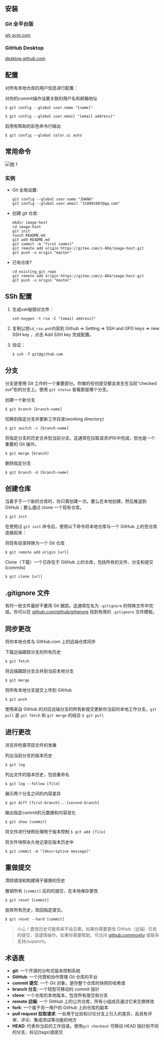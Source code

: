 ## 安装

### Git 全平台版

[git-scm.com](https://git-scm.com)

### GitHub Desktop

[desktop.github.com](https://desktop.github.com)

## 配置

对所有本地仓库的用户信息进行配置：

对你的commit操作设置关联的用户名和邮箱地址

`$ git config --global user.name "[name]"`

`$ git config --global user.email "[email address]"`

启用有帮助的彩色命令行输出

`$ git config --global color.ui auto`

## 常用命令

![图 1](https://cdn.jsdelivr.net/gh/Z-404/imageHost/2022/07/mdi_20220712_1657623199293.png)  
### 实例

- Git 全局设置:

    ```
    git config --global user.name "ZHANG"
    git config --global user.email "318801087@qq.com"
    ```

- 创建 git 仓库:

    ```
    mkdir image-host
    cd image-host
    git init 
    touch README.md
    git add README.md
    git commit -m "first commit"
    git remote add origin https://gitee.com/z-404/image-host.git
    git push -u origin "master"
    ```

- 已有仓库?

    ```
    cd existing_git_repo
    git remote add origin https://gitee.com/z-404/image-host.git
    git push -u origin "master"
    ```
## SSh 配置

1. 生成ssh秘钥对文件：

    ```shell
    ssh-keygen -t rsa -C "[email address]"
    ```

2. 复制公钥`id_rsa.puh`内容到 Github => Setting => SSH and GPG keys => new SSH key ，点击 Add SSH key 完成配置。

3. 验证：

    ```shell
    $ ssh -T git@github.com
    ```

## 分支

分支是使用 Git 工作的一个重要部分。你做的任何提交都会发生在当前“checked out”到的分支上。使用 `git status` 查看那是哪个分支。

创建一个新分支

`$ git branch [branch-name]`

切换到指定分支并更新工作目录(working directory)

`$ git switch -c [branch-name]`

将指定分支的历史合并到当前分支。这通常在拉取请求(PR)中完成，但也是一个重要的 Git 操作。

`$ git merge [branch]`

删除指定分支

`$ git branch -d [branch-name]`

## 创建仓库

当着手于一个新的仓库时，你只需创建一次。要么在本地创建，然后推送到 GitHub；要么通过 clone 一个现有仓库。

`$ git init`

在使用过 `git init` 命令后，使用以下命令将本地仓库与一个 GitHub 上的空仓库连接起来：

将现有目录转换为一个 Git 仓库

`$ git remote add origin [url]`

Clone（下载）一个已存在于 GitHub 上的仓库，包括所有的文件、分支和提交(commits)

`$ git clone [url]`

## .gitignore 文件

有时一些文件最好不要用 Git 跟踪。这通常在名为 `.gitignore` 的特殊文件中完成。你可以在 [github.com/github/gitignore](https://github.com/github/gitignore) 找到有用的 `.gitignore` 文件模板。

## 同步更改

将你本地仓库与 GitHub.com 上的远端仓库同步

下载远端跟踪分支的所有历史

`$ git fetch`

将远端跟踪分支合并到当前本地分支

`$ git merge`

将所有本地分支提交上传到 GitHub

`$ git push`


使用来自 GitHub 的对应远端分支的所有新提交更新你当前的本地工作分支。`git pull` 是 `git fetch` 和 `git merge` 的结合
`$ git pull`


## 进行更改

浏览并检查项目文件的发展

列出当前分支的版本历史

`$ git log`

列出文件的版本历史，包括重命名

`$ git log --follow [file]`

展示两个分支之间的内容差异

`$ git diff [first-branch]...[second-branch]`

输出指定commit的元数据和内容变化

`$ git show [commit]`

将文件进行快照处理用于版本控制
`$ git add [file]`

将文件快照永久地记录在版本历史中

`$ git commit -m "[descriptive message]"`

## 重做提交

清除错误和构建用于替换的历史

撤销所有 `[commit]` 后的的提交，在本地保存更改

`$ git reset [commit]`

放弃所有历史，改回指定提交。

`$ git reset --hard [commit]`

> 小心！更改历史可能带来不良后果。如果你需要更改 GitHub（远端）已有的提交，请谨慎操作。如果你需要帮助，可访问 [github.community](https://github.community) 或联系支持(support)。

## 术语表

*   **git**: 一个开源的分布式版本控制系统
*   **GitHub**: 一个托管和协作管理 Git 仓库的平台
*   **commit 提交**: 一个 Git 对象，是你整个仓库的快照的哈希值
*   **branch 分支**: 一个轻型可移动的 commit 指针
*   **clone**: 一个仓库的本地版本，包含所有提交和分支
*   **remote 远端**: 一个 GitHub 上的公共仓库，所有小组成员通过它来交换修改
*   **fork**: 一个属于另一用户的 GitHub 上的仓库的副本
*   **pull request 拉取请求**: 一处用于比较和讨论分支上引入的差异，且具有评审、评论、集成测试等功能的地方
*   **HEAD**: 代表你当前的工作目录。使用`git checkout` 可移动 HEAD 指针到不同的分支、标记(tags)或提交